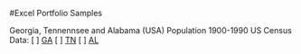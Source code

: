 #Excel Portfolio Samples

Georgia, Tennennsee and Alabama (USA) Population 1900-1990
US Census Data: 
[ ] [GA](http://www.census.gov/population/cencounts/ga190090.txt)
[ ] [TN](http://www.census.gov/population/cencounts/tn190090.txt)
[ ] [AL](http://www.census.gov/population/cencounts/al190090.txt)